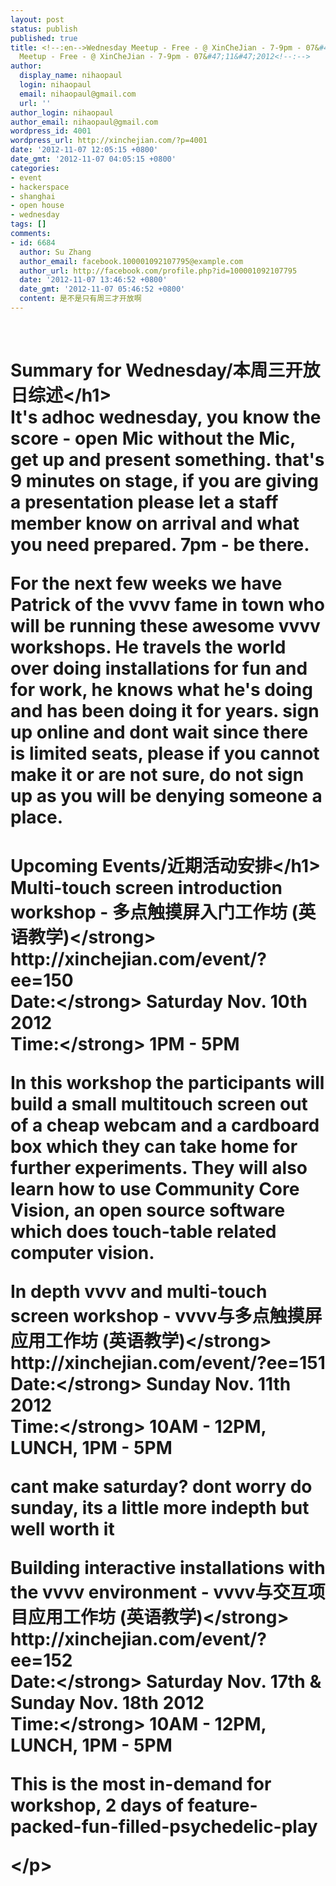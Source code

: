 ```yaml
---
layout: post
status: publish
published: true
title: <!--:en-->Wednesday Meetup - Free - @ XinCheJian - 7-9pm - 07&#47;11&#47;2012<!--:--><!--:zh-->Wednesday
  Meetup - Free - @ XinCheJian - 7-9pm - 07&#47;11&#47;2012<!--:-->
author:
  display_name: nihaopaul
  login: nihaopaul
  email: nihaopaul@gmail.com
  url: ''
author_login: nihaopaul
author_email: nihaopaul@gmail.com
wordpress_id: 4001
wordpress_url: http://xinchejian.com/?p=4001
date: '2012-11-07 12:05:15 +0800'
date_gmt: '2012-11-07 04:05:15 +0800'
categories:
- event
- hackerspace
- shanghai
- open house
- wednesday
tags: []
comments:
- id: 6684
  author: Su Zhang
  author_email: facebook.100001092107795@example.com
  author_url: http://facebook.com/profile.php?id=100001092107795
  date: '2012-11-07 13:46:52 +0800'
  date_gmt: '2012-11-07 05:46:52 +0800'
  content: 是不是只有周三才开放啊
---
```

<p><!--:en--><br />
<h1>Summary for Wednesday&#47;本周三开放日综述<&#47;h1><br />
It's adhoc wednesday, you know the score - open Mic without the Mic, get up and present something. that's 9 minutes on stage, if you are giving a presentation please let a staff member know on arrival and what you need prepared. 7pm - be there.</p>
<p>For the next few weeks we have Patrick of the vvvv fame in town who will be running these awesome vvvv workshops. He travels the world over doing installations for fun and for work, he knows what he's doing and has been doing it for years. sign up online and dont wait since there is limited seats, please if you cannot make it or are not sure, do not sign up as you will be denying someone a place.</p>
<h1>Upcoming Events&#47;近期活动安排<&#47;h1><br />
<strong>Multi-touch screen introduction workshop - 多点触摸屏入门工作坊 (英语教学)<&#47;strong><br />
http:&#47;&#47;xinchejian.com&#47;event&#47;?ee=150<br />
<strong>Date:<&#47;strong> Saturday Nov. 10th 2012<br />
<strong>Time:<&#47;strong> 1PM - 5PM</p>
<p>In this workshop the participants will build a small multitouch screen out of a cheap webcam and a cardboard box which they can take home for further experiments. They will also learn how to use Community Core Vision, an open source software which does touch-table related computer vision.</p>
<p><strong>In depth vvvv and multi-touch screen workshop - vvvv与多点触摸屏应用工作坊 (英语教学)<&#47;strong><br />
http:&#47;&#47;xinchejian.com&#47;event&#47;?ee=151<br />
<strong>Date:<&#47;strong> Sunday Nov. 11th 2012<br />
<strong>Time:<&#47;strong> 10AM - 12PM, LUNCH, 1PM - 5PM</p>
<p>cant make saturday? dont worry do sunday, its a little more indepth but well worth it</p>
<p><strong>Building interactive installations with the vvvv environment - vvvv与交互项目应用工作坊 (英语教学)<&#47;strong><br />
http:&#47;&#47;xinchejian.com&#47;event&#47;?ee=152<br />
<strong>Date:<&#47;strong> Saturday Nov. 17th &amp; Sunday Nov. 18th 2012<br />
<strong>Time:<&#47;strong> 10AM - 12PM, LUNCH, 1PM - 5PM</p>
<p>This is the most in-demand for workshop, 2 days of feature-packed-fun-filled-psychedelic-play<!--:--><!--:zh-->
<p><&#47;p><br />
<!--:--></p>
